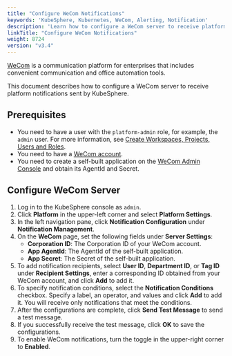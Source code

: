 ```yaml
---
title: "Configure WeCom Notifications"
keywords: 'KubeSphere, Kubernetes, WeCom, Alerting, Notification'
description: 'Learn how to configure a WeCom server to receive platform notifications sent by KubeSphere.'
linkTitle: "Configure WeCom Notifications"
weight: 8724
version: "v3.4"
---
```


[WeCom](https://work.weixin.qq.com/) is a communication platform for enterprises that includes convenient communication and office automation tools.

This document describes how to configure a WeCom server to receive platform notifications sent by KubeSphere.

## Prerequisites

- You need to have a user with the `platform-admin` role, for example, the `admin` user. For more information, see [Create Workspaces, Projects, Users and Roles](../../../../quick-start/create-workspace-and-project/).
- You need to have a [WeCom account](https://work.weixin.qq.com/wework_admin/register_wx?from=myhome).
- You need to create a self-built application on the [WeCom Admin Console](https://work.weixin.qq.com/wework_admin/loginpage_wx) and obtain its AgentId and Secret. 

## Configure WeCom Server

1. Log in to the KubeSphere console as `admin`.
2. Click **Platform** in the upper-left corner and select **Platform Settings**.
3. In the left navigation pane, click **Notification Configuration** under **Notification Management**.
4. On the **WeCom** page, set the following fields under **Server Settings**:
   - **Corporation ID**: The Corporation ID of your WeCom account.
   - **App AgentId**: The AgentId of the self-built application.
   - **App Secret**: The Secret of the self-built application.
5. To add notification recipients, select **User ID**, **Department ID**, or **Tag ID** under **Recipient Settings**, enter a corresponding ID obtained from your WeCom account, and click **Add** to add it.
6. To specify notification conditions, select the **Notification Conditions** checkbox. Specify a label, an operator, and values and click **Add** to add it. You will receive only notifications that meet the conditions.
7. After the configurations are complete, click **Send Test Message** to send a test message.
8. If you successfully receive the test message, click **OK** to save the configurations.
9. To enable WeCom notifications, turn the toggle in the upper-right corner to **Enabled**.

